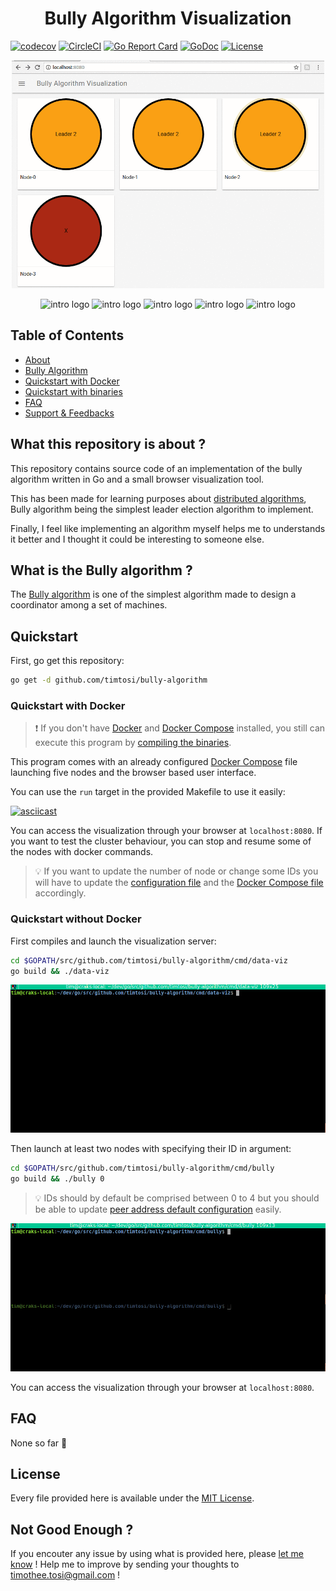 <h1 align="center">Bully Algorithm Visualization</h1>

[![codecov](https://codecov.io/gh/TimTosi/bully-algorithm/branch/master/graph/badge.svg)](https://codecov.io/gh/TimTosi/bully-algorithm)
[![CircleCI](https://circleci.com/gh/TimTosi/bully-algorithm.svg?style=shield)](https://circleci.com/gh/TimTosi/bully-algorithm)
[![Go Report Card](https://goreportcard.com/badge/github.com/timtosi/bully-algorithm)](https://goreportcard.com/report/github.com/timtosi/bully-algorithm)
[![GoDoc](https://godoc.org/github.com/timtosi/bully-algorithm?status.svg)](https://godoc.org/github.com/timtosi/bully-algorithm)
[![License](https://img.shields.io/badge/license-MIT-blue.svg)](https://opensource.org/licenses/MIT)

<p align="center"><img src="assets/intro.gif" alt="intro logo" width="500" /></p>
<p align="center">
    <img src="https://codecov.io/gh/TimTosi/bully-algorithm/branch/master/graph/badge.svg" alt="intro logo" />
    <img src="https://circleci.com/gh/TimTosi/bully-algorithm.svg?style=shield" alt="intro logo" />
    <img src="https://goreportcard.com/badge/github.com/timtosi/bully-algorithm" alt="intro logo" />
    <img src="https://godoc.org/github.com/timtosi/bully-algorithm?status.svg" alt="intro logo" />
    <img src="https://img.shields.io/badge/license-MIT-blue.svg" alt="intro logo" />
</p>

## Table of Contents
- [About](#what-this-repository-is-about)
- [Bully Algorithm](#what-is-the-bully-algorithm)
- [Quickstart with Docker](#quickstart-with-docker)
- [Quickstart with binaries](#quickstart-without-docker)
- [FAQ](#faq)
- [Support & Feedbacks](#not-good-enough)


## What this repository is about ?

This repository contains source code of an implementation of the bully algorithm
written in Go and a small browser visualization tool.

This has been made for learning purposes about [distributed algorithms](https://en.wikipedia.org/wiki/Distributed_algorithm), Bully algorithm being the simplest leader election algorithm to implement.

Finally, I feel like implementing an algorithm myself helps me to understands it
better and I thought it could be interesting to someone else.


## What is the Bully algorithm ?

The [Bully algorithm](https://en.wikipedia.org/wiki/Bully_algorithm) is one of
the simplest algorithm made to design a coordinator among a set of machines.


## Quickstart

First, go get this repository:
```sh
go get -d github.com/timtosi/bully-algorithm
```

### Quickstart with Docker

> :exclamation: If you don't have [Docker](https://docs.docker.com/install/) and
> [Docker Compose](https://docs.docker.com/compose/) installed, you still can
> execute this program by [compiling the binaries](#quickstart-without-docker). 

This program comes with an already configured [Docker Compose](https://github.com/TimTosi/bully-algorithm/blob/master/deployments/docker-compose.yaml)
file launching five nodes and the browser based user interface.

You can use the `run` target in the provided Makefile to use it easily:

[![asciicast](https://asciinema.org/a/228925.svg)](https://asciinema.org/a/228925)

You can access the visualization through your browser at `localhost:8080`.
If you want to test the cluster behaviour, you can stop and resume some of the
nodes with docker commands.

> :bulb: If you want to update the number of node or change some IDs you will
> have to update the [configuration file](https://github.com/TimTosi/bully-algorithm/blob/master/cmd/bully/conf/bully.conf.yaml#L14-L19)
> and the [Docker Compose file](https://github.com/TimTosi/bully-algorithm/blob/master/deployments/docker-compose.yaml)
> accordingly.


### Quickstart without Docker

First compiles and launch the visualization server:
```sh
cd $GOPATH/src/github.com/timtosi/bully-algorithm/cmd/data-viz
go build && ./data-viz
```

![Visu](assets/run-visu.gif)

Then launch at least two nodes with specifying their ID in argument:
```sh
cd $GOPATH/src/github.com/timtosi/bully-algorithm/cmd/bully
go build && ./bully 0
```

> :bulb: IDs should by default be comprised between 0 to 4 but you should be
> able to update [peer address default configuration](https://github.com/TimTosi/bully-algorithm/blob/master/cmd/bully/conf.go#L23-L27)
> easily.


![Nodes](assets/run-nodes.gif)

You can access the visualization through your browser at `localhost:8080`.


## FAQ

None so far :raised_hands:


## License

Every file provided here is available under the [MIT License](http://opensource.org/licenses/MIT).


## Not Good Enough ?

If you encouter any issue by using what is provided here, please
[let me know](https://github.com/TimTosi/bully-algorithm/issues) ! 
Help me to improve by sending your thoughts to timothee.tosi@gmail.com !
